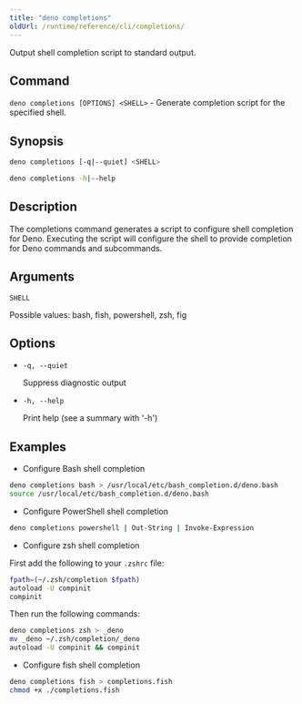 ```yaml
---
title: "deno completions"
oldUrl: /runtime/reference/cli/completions/
---
```


Output shell completion script to standard output.

## Command

`deno completions [OPTIONS] <SHELL>` - Generate completion script for the
specified shell.

## Synopsis

```bash
deno completions [-q|--quiet] <SHELL>

deno completions -h|--help
```

## Description

The completions command generates a script to configure shell completion for
Deno. Executing the script will configure the shell to provide completion for
Deno commands and subcommands.

## Arguments

`SHELL`

Possible values: bash, fish, powershell, zsh, fig

## Options

- `-q, --quiet`

  Suppress diagnostic output

- `-h, --help`

  Print help (see a summary with '-h')

## Examples

- Configure Bash shell completion

```bash
deno completions bash > /usr/local/etc/bash_completion.d/deno.bash
source /usr/local/etc/bash_completion.d/deno.bash
```

- Configure PowerShell shell completion

```bash
deno completions powershell | Out-String | Invoke-Expression
```

- Configure zsh shell completion

First add the following to your `.zshrc` file:

```bash
fpath=(~/.zsh/completion $fpath)
autoload -U compinit
compinit
```

Then run the following commands:

```bash
deno completions zsh > _deno
mv _deno ~/.zsh/completion/_deno
autoload -U compinit && compinit
```

- Configure fish shell completion

```bash
deno completions fish > completions.fish
chmod +x ./completions.fish
```
